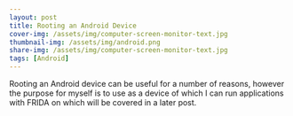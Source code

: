 ```yaml
---
layout: post
title: Rooting an Android Device
cover-img: /assets/img/computer-screen-monitor-text.jpg
thumbnail-img: /assets/img/android.png
share-img: /assets/img/computer-screen-monitor-text.jpg
tags: [Android]
---
```


Rooting an Android device can be useful for a number of reasons, however the purpose for myself is to use as a device of which I can run applications with FRIDA on which will be covered in a later post. 
